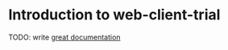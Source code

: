 # Introduction to web-client-trial

TODO: write [great documentation](http://jacobian.org/writing/great-documentation/what-to-write/)
